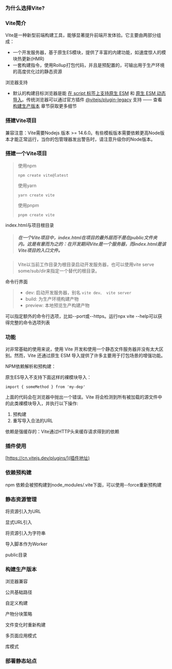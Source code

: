 ### 为什么选择Vite?

### Vite简介

Vite是一种新型前端构建工具，能够显著提升前端开发体验。它主要由两部分组成：

* 一个开发服务器，基于原生ES模块，提供了丰富的内建功能，如速度惊人的模块热更新(HMR)
* 一套构建指令，使用Rollup打包代码，并且是预配置的，可输出用于生产环境的高度优化过的静态资源

浏览器支持

* 默认的构建目标浏览器是能 [在 script 标签上支持原生 ESM](https://caniuse.com/es6-module) 和 [原生 ESM 动态导入](https://caniuse.com/es6-module-dynamic-import)。传统浏览器可以通过官方插件 [@vitejs/plugin-legacy](https://github.com/vitejs/vite/tree/main/packages/plugin-legacy) 支持 —— 查看 [构建生产版本](https://cn.vitejs.dev/guide/build.html) 章节获取更多细节

### 搭建Vite项目

兼容注意：Vite需要Nodejs 版本 >= 14.6.0。有些模板版本需要依赖更高Node版本才能正常运行，当你的包管理器发出警告时，请注意升级你的Node版本。

### 搭建一个Vite项目

> 使用npm
>
> ```
> npm create vite@latest
> ```
>
> 使用yarn
>
> ```
> yarn create vite
> ```
>
> 使用pnpm
>
> ```
> pnpm create vite
> ```

index.html与项目根目录

> ##### 在一个Vite项目中，index.html在项目的最外层而不是在public文件夹内。这是有意而为之的：在开发期间Vite是一个服务器，而index.html是该Vite项目的入口文件。

> Vite以当前工作目录为根目录启动开发服务器，也可以使用vite serve some/sub/dir来指定一个替代的根目录。

命令行界面

> * dev:  启动开发服务器，别名 `vite dev、 vite server`
> * build: 为生产环境构建产物
> * preview: 本地预览生产构建产物

可以指定额外的命令行选项，比如--port或--https。运行npx vite --help可以获得完整的命令选项列表

### 功能

对非常基础的使用来说，使用 Vite 开发和使用一个静态文件服务器并没有太大区别。然而，Vite 还通过原生 ESM 导入提供了许多主要用于打包场景的增强功能。

NPM依赖解析和预构建：

原生ES导入不支持下面这样的裸模块导入：

```
import { someMethod } from 'my-dep'
```

上面的代码会在浏览器中抛出一个错误。Vite 将会检测到所有被加载的源文件中的此类裸模块导入，并执行以下操作:

1. 预构建
2. 重写导入合法的URL

依赖是强缓存的：Vite通过HTTP头来缓存请求得到的依赖


### **插件使用**

[https://cn.vitejs.dev/plugins/](插件地址)

### 依赖预构建

npm 依赖会被预构建到node_modules/.vite下面，可以使用--force重新预构建


### 静态资源管理

将资源引入为URL

显式URL引入

将资源引入为字符串

导入脚本作为Worker

public目录


### 构建生产版本

浏览器兼容

公共基础路径

自定义构建

产物分块策略

文件变化时重新构建

多页面应用模式

库模式

### 部署静态站点
